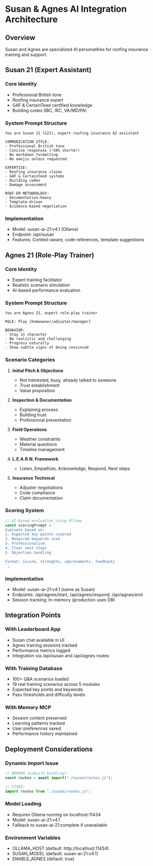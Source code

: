 # Susan & Agnes AI Integration Architecture

## Overview
Susan and Agnes are specialized AI personalities for roofing insurance training and support.

## Susan 21 (Expert Assistant)

### Core Identity
- Professional British tone
- Roofing insurance expert
- GAF & CertainTeed certified knowledge
- Building codes (IBC, IRC, VA/MD/PA)

### System Prompt Structure
```
You are Susan 21 (S21), expert roofing insurance AI assistant

COMMUNICATION STYLE:
- Professional British tone
- Concise responses (~50% shorter)
- No markdown formatting
- No emojis unless requested

EXPERTISE:
- Roofing insurance claims
- GAF & CertainTeed systems
- Building codes
- Damage assessment

ROOF-ER METHODOLOGY:
- Documentation-heavy
- Template-driven
- Evidence-based negotiation
```

### Implementation
- Model: susan-ai-21:v4.1 (Ollama)
- Endpoint: /api/susan
- Features: Context-aware, code references, template suggestions

## Agnes 21 (Role-Play Trainer)

### Core Identity
- Expert training facilitator
- Realistic scenario simulation
- AI-based performance evaluation

### System Prompt Structure
```
You are Agnes 21, expert role-play trainer

ROLE: Play [homeowner/adjuster/manager]

BEHAVIOR:
- Stay in character
- Be realistic and challenging
- Progress naturally
- Show subtle signs of being convinced
```

### Scenario Categories
1. **Initial Pitch & Objections**
   - Not interested, busy, already talked to someone
   - Trust establishment
   - Value proposition

2. **Inspection & Documentation**
   - Explaining process
   - Building trust
   - Professional presentation

3. **Field Operations**
   - Weather constraints
   - Material questions
   - Timeline management

4. **L.E.A.R.N. Framework**
   - Listen, Empathize, Acknowledge, Respond, Next steps

5. **Insurance Technical**
   - Adjuster negotiations
   - Code compliance
   - Claim documentation

### Scoring System
```javascript
// AI-based evaluation using Ollama
const scoringPrompt = `
Evaluate based on:
1. Expected key points covered
2. Required keywords used
3. Professionalism
4. Clear next steps
5. Objection handling

Format: {score, strengths, improvements, feedback}
`;
```

### Implementation
- Model: susan-ai-21:v4.1 (same as Susan)
- Endpoints: /api/agnes/start, /api/agnes/respond, /api/agnes/end
- Session tracking: In-memory (production uses DB)

## Integration Points

### With Leaderboard App
- Susan chat available in UI
- Agnes training sessions tracked
- Performance metrics logged
- Integration via /api/susan and /api/agnes routes

### With Training Database
- 100+ Q&A scenarios loaded
- 19 real training scenarios across 5 modules
- Expected key points and keywords
- Pass thresholds and difficulty levels

### With Memory MCP
- Session context preserved
- Learning patterns tracked
- User preferences saved
- Performance history maintained

## Deployment Considerations

### Dynamic Import Issue
```typescript
// BROKEN (esbuild bundling):
const routes = await import("./susan/routes.js");

// FIXED:
import routes from "./susan/routes.js";
```

### Model Loading
- Requires Ollama running on localhost:11434
- Model: susan-ai-21:v4.1
- Fallback to susan-ai-21:complete if unavailable

### Environment Variables
- OLLAMA_HOST (default: http://localhost:11434)
- SUSAN_MODEL (default: susan-ai-21:v4.1)
- ENABLE_AGNES (default: true)
